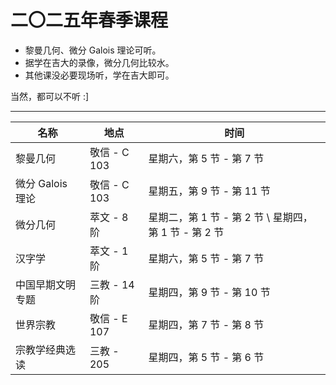 # 二〇二五年春季课程
- 黎曼几何、微分 Galois 理论可听。
- 据学在吉大的录像，微分几何比较水。
- 其他课没必要现场听，学在吉大即可。

当然，都可以不听 :]

---

| 名称 | 地点 | 时间 |
| ---- | ---- | ---- |
| 黎曼几何 | 敬信 - C 103 | 星期六，第 5 节 - 第 7 节|
| 微分 Galois 理论 | 敬信 - C 103 | 星期五，第 9 节 - 第 11 节 |
| 微分几何 | 萃文 - 8 阶 | 星期二，第 1 节 - 第 2 节 \ 星期四，第 1 节 - 第 2 节 |
| 汉字学 | 萃文 - 1 阶 | 星期六，第 5 节 - 第 7 节 |
| 中国早期文明专题 | 三教 - 14 阶 | 星期四，第 9 节 - 第 10 节 |
| 世界宗教 | 敬信 - E 107 | 星期四，第 7 节 - 第 8 节 |
| 宗教学经典选读 | 三教 - 205 | 星期四，第 5 节 - 第 6 节 |
